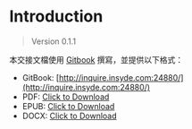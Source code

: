 # Introduction

> Version 0.1.1

本交接文檔使用 [Gitbook](https://toolchain.gitbook.com/) 撰寫，並提供以下格式：

* GitBook: [http://inquire.insyde.com:24880/](http://inquire.insyde.com:24880/)
* PDF: [Click to Download](http://inquire.insyde.com:24880/resources/book.pdf)
* EPUB: [Click to Download](http://inquire.insyde.com:24880/resources/book.epub)
* DOCX: [Click to Download](http://inquire.insyde.com:24880/resources/book.docx)